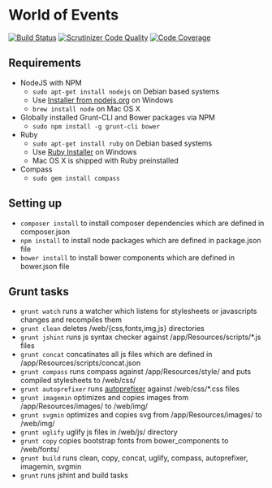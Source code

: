 # World of Events

[![Build Status](https://travis-ci.org/nfqakademija/worldofevents.svg?branch=master)](https://travis-ci.org/nfqakademija/worldofevents) [![Scrutinizer Code Quality](https://scrutinizer-ci.com/g/nfqakademija/worldofevents/badges/quality-score.png?b=master)](https://scrutinizer-ci.com/g/nfqakademija/worldofevents/?branch=master) [![Code Coverage](https://scrutinizer-ci.com/g/nfqakademija/worldofevents/badges/coverage.png?b=master)](https://scrutinizer-ci.com/g/nfqakademija/worldofevents/?branch=master)

## Requirements

  * NodeJS with NPM
    * `sudo apt-get install nodejs` on Debian based systems
    * Use [Installer from nodejs.org](http://nodejs.org/download/) on Windows
    * `brew install node` on Mac OS X
  * Globally installed Grunt-CLI and Bower packages via NPM
    * `sudo npm install -g grunt-cli bower`
  * Ruby
    * `sudo apt-get install ruby` on Debian based systems
    * Use [Ruby Installer](http://rubyinstaller.org/) on Windows
    * Mac OS X is shipped with Ruby preinstalled
  * Compass
    * `sudo gem install compass`

## Setting up

  * `composer install` to install composer dependencies which are defined in composer.json
  * `npm install` to install node packages which are defined in package.json file
  * `bower install` to install bower components which are defined in bower.json file

## Grunt tasks

  * `grunt watch` runs a watcher which listens for stylesheets or javascripts changes and recompiles them
  * `grunt clean` deletes /web/{css,fonts,img,js} directories
  * `grunt jshint` runs js syntax checker against /app/Resources/scripts/*.js files
  * `grunt concat` concatinates all js files which are defined in /app/Resources/scripts/concat.json
  * `grunt compass` runs compass against /app/Resources/style/ and puts compiled stylesheets to /web/css/
  * `grunt autoprefixer` runs [autoprefixer](https://github.com/postcss/autoprefixer) against /web/css/*.css files
  * `grunt imagemin` optimizes and copies images from /app/Resources/images/ to /web/img/
  * `grunt svgmin` optimizes and copies svg from /app/Resources/images/ to /web/img/ 
  * `grunt uglify` uglify js files in /web/js/ directory
  * `grunt copy` copies bootstrap fonts from bower_components to /web/fonts/
  * `grunt build` runs clean, copy, concat, uglify, compass, autoprefixer, imagemin, svgmin
  * `grunt` runs jshint and build tasks

